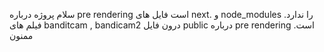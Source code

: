 سلام پروژه درباره pre rendering است فایل های next. و node_modules را ندارد.
فیلم های banditcam , bandicam2 درون فایل public درباره pre rendering است.
ممنون
